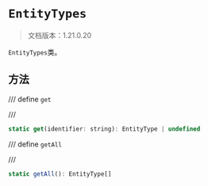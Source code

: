# `EntityTypes`

> 文档版本：1.21.0.20

`EntityTypes`类。

## 方法

/// define
`get`


///

```js
static get(identifier: string): EntityType | undefined
```


/// define
`getAll`


///

```js
static getAll(): EntityType[]
```


